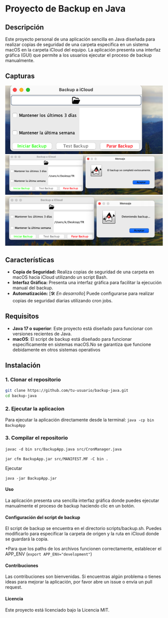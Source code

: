 # Proyecto de Backup en Java

## Descripción

Este proyecto personal de una aplicación sencilla en Java diseñada para realizar copias de seguridad de una carpeta específica en un sistema macOS en la carpeta iCloud del equipo. La aplicación presenta una interfaz gráfica (GUI) que permite a los usuarios ejecutar el proceso de backup manualmente.

## Capturas

![Captura de Pantalla](capturasReadme/Cap_1.png)
![Captura de Pantalla](capturasReadme/Cap_2.png)
![Captura de Pantalla](capturasReadme/Cap_3.png)

## Características

- **Copia de Seguridad:** Realiza copias de seguridad de una carpeta en macOS hacia iCloud utilizando un script Bash.
- **Interfaz Gráfica:** Presenta una interfaz gráfica para facilitar la ejecución manual del backup.
- **Automatización:** [🛠️ _En desarrollo_] Puede configurarse para realizar copias de seguridad diarias utilizando cron jobs.

## Requisitos

- **Java 17 o superior**: Este proyecto está diseñado para funcionar con versiones recientes de Java.
- **macOS**: El script de backup está diseñado para funcionar específicamente en sistemas macOS.No se garantiza que funcione debidamente en otros sistemas operativos

## Instalación

### 1. Clonar el repositorio

```bash
git clone https://github.com/tu-usuario/backup-java.git
cd backup-java
```

### 2. Ejecutar la aplicacion

Para ejecutar la aplicación directamente desde la terminal:
`java -cp bin BackupApp`

### 3. Compilar el repositorio

`javac -d bin src/BackupApp.java src/CronManager.java`

`jar cfm BackupApp.jar src/MANIFEST.MF -C bin .`

Ejecutar

`java -jar BackupApp.jar`

#### Uso

La aplicación presenta una sencilla interfaz gráfica donde puedes ejecutar manualmente el proceso de backup haciendo clic en un botón.

#### Configuración del script de backup

El script de backup se encuentra en el directorio scripts/backup.sh. Puedes modificarlo para especificar la carpeta de origen y la ruta en iCloud donde se guardará la copia.

\*Para que los paths de los archivos funcionen correctamente, establecer el APP_ENV (`export APP_ENV="development"`)

#### Contribuciones

Las contribuciones son bienvenidas. Si encuentras algún problema o tienes ideas para mejorar la aplicación, por favor abre un issue o envía un pull request.

#### Licencia

Este proyecto está licenciado bajo la Licencia MIT.
